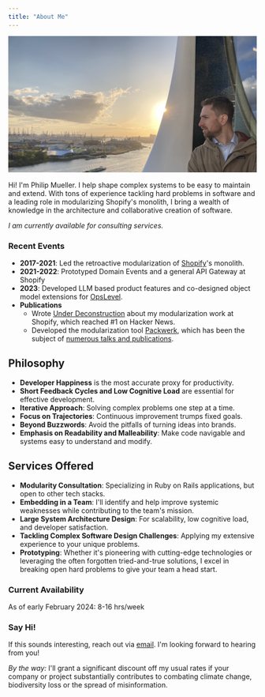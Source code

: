 ```yaml
---
title: "About Me"
---
```


![Looking into the sunset over the port of Hamburg, Germany](assets/about/header.jpg)

Hi! I'm Philip Mueller. I help shape complex systems to be easy to maintain and extend. With tons of experience tackling hard problems in software and a leading role in modularizing Shopify's monolith, I bring a wealth of knowledge in the architecture and collaborative creation of software.

*I am currently available for consulting services.*

### Recent Events

- **2017-2021**: Led the retroactive modularization of [Shopify](https://shopify.ca)'s monolith.
- **2021-2022**: Prototyped Domain Events and a general API Gateway at Shopify
- **2023**: Developed LLM based product features and co-designed object model extensions for [OpsLevel](https://opslevel.com).
- **Publications**
  - Wrote [Under Deconstruction](https://shopify.engineering/shopify-monolith) about my modularization work at Shopify, which reached #1 on Hacker News.
  - Developed the modularization tool [Packwerk](https://github.com/shopify/packwerk), which has been the subject of [numerous talks and publications](packwerk-publications.html).

## Philosophy

- **Developer Happiness** is the most accurate proxy for productivity.
- **Short Feedback Cycles and Low Cognitive Load** are essential for effective development.
- **Iterative Approach**: Solving complex problems one step at a time.
- **Focus on Trajectories**: Continuous improvement trumps fixed goals.
- **Beyond Buzzwords**: Avoid the pitfalls of turning ideas into brands.
- **Emphasis on Readability and Malleability**: Make code navigable and systems easy to understand and modify.

## Services Offered

- **Modularity Consultation**: Specializing in Ruby on Rails applications, but open to other tech stacks.
- **Embedding in a Team**: I'll identify and help improve systemic weaknesses while contributing to the team's mission.
- **Large System Architecture Design**: For scalability, low cognitive load, and developer satisfaction.
- **Tackling Complex Software Design Challenges**: Applying my extensive experience to your unique problems.
- **Prototyping**: Whether it's pioneering with cutting-edge technologies or leveraging the often forgotten tried-and-true solutions, I excel in breaking open hard problems to give your team a head start.

### Current Availability

As of early February 2024: 8-16 hrs/week

### Say Hi!

If this sounds interesting, reach out via [email](mailto:services+homepage-about@simplexity.quest). I'm looking forward to hearing from you!

_By the way:_ I'll grant a significant discount off my usual rates if your company or project substantially contributes to combating climate change, biodiversity loss or the spread of misinformation.
